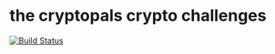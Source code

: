 # the cryptopals crypto challenges

[![Build Status](https://circleci.com/gh/larrylv/cryptopals/tree/master.svg?style=shield&circle-token=2f0ef05b1a06905e660a9890231523430ea3b966)](https://circleci.com/gh/larrylv/cryptopals/tree/master)
